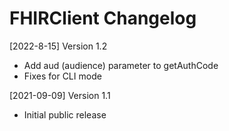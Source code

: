 # FHIRClient Changelog

[2022-8-15] Version 1.2
   - Add aud (audience) parameter to getAuthCode
   - Fixes for CLI mode

[2021-09-09] Version 1.1
   - Initial public release
